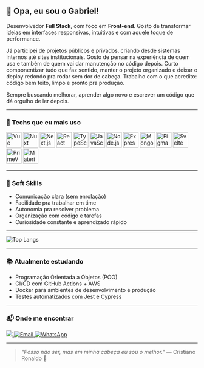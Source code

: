 ## 👋 Opa, eu sou o Gabriel!

Desenvolvedor **Full Stack**, com foco em **Front-end**. Gosto de transformar ideias em interfaces responsivas, intuitivas e com aquele toque de performance.

Já participei de projetos públicos e privados, criando desde sistemas internos até sites institucionais. Gosto de pensar na experiência de quem usa e também de quem vai dar manutenção no código depois. Curto componentizar tudo que faz sentido, manter o projeto organizado e deixar o deploy redondo pra rodar sem dor de cabeça. Trabalho com o que acredito: código bem feito, limpo e pronto pra produção.

Sempre buscando melhorar, aprender algo novo e escrever um código que dá orgulho de ler depois.

---

### 🚀 Techs que eu mais uso

<div align="left"> 
  <img src="https://cdn.jsdelivr.net/gh/devicons/devicon/icons/vuejs/vuejs-original.svg" height="40" alt="Vue" /> 
  <img src="https://cdn.jsdelivr.net/gh/devicons/devicon/icons/nuxtjs/nuxtjs-original.svg" height="40" alt="Nuxt" />
  <img src="https://cdn.jsdelivr.net/gh/devicons/devicon/icons/nextjs/nextjs-original.svg" height="40" alt="Next.js" />
  <img src="https://cdn.jsdelivr.net/gh/devicons/devicon/icons/react/react-original.svg" height="40" alt="React" /> 
  <img src="https://cdn.jsdelivr.net/gh/devicons/devicon/icons/typescript/typescript-original.svg" height="40" alt="TypeScript" /> 
  <img src="https://cdn.jsdelivr.net/gh/devicons/devicon/icons/javascript/javascript-original.svg" height="40" alt="JavaScript" /> 
  <img src="https://cdn.jsdelivr.net/gh/devicons/devicon/icons/nodejs/nodejs-original.svg" height="40" alt="Node.js" /> 
  <img src="https://cdn.jsdelivr.net/gh/devicons/devicon/icons/express/express-original.svg" height="40" alt="Express" />
  <img src="https://cdn.jsdelivr.net/gh/devicons/devicon/icons/mongodb/mongodb-original.svg" height="40" alt="MongoDB" /> 
  <img src="https://cdn.jsdelivr.net/gh/devicons/devicon/icons/figma/figma-original.svg" height="40" alt="Figma" /> 
  <img src="https://cdn.jsdelivr.net/gh/devicons/devicon/icons/svelte/svelte-original.svg" height="40" alt="Svelte" />
  <img src="https://img.shields.io/badge/PrimeVue-42B883?style=for-the-badge&logoColor=white&logo=prime" height="40" alt="PrimeVue" />
  <img src="https://cdn.jsdelivr.net/gh/devicons/devicon/icons/materialui/materialui-original.svg" height="40" alt="Material UI" />
</div>

---

### 🧠 Soft Skills

- Comunicação clara (sem enrolação)
- Facilidade pra trabalhar em time
- Autonomia pra resolver problema
- Organização com código e tarefas
- Curiosidade constante e aprendizado rápido

---

![Top Langs](https://github-readme-stats.vercel.app/api/top-langs/?username=marinhooodev&layout=compact&theme=dracula)

---

### 📚 Atualmente estudando

- Programação Orientada a Objetos (POO)
- CI/CD com GitHub Actions + AWS
- Docker para ambientes de desenvolvimento e produção
- Testes automatizados com Jest e Cypress

---

### 📬 Onde me encontrar

<p align="left">
  <a href="https://www.linkedin.com/in/gabriel-marinho-lima" target="_blank">
    <img src="https://img.shields.io/badge/LinkedIn-0A66C2?style=for-the-badge&logo=linkedin&logoColor=white" />
  </a>
  <a href="mailto:gabriel.anjo722@gmail.com">
    <img src="https://img.shields.io/badge/Email-D14836?style=for-the-badge&logo=gmail&logoColor=white" alt="Email" />
  </a>
  <a href="https://wa.me/5511987108120" target="_blank">
    <img src="https://img.shields.io/badge/WhatsApp-25D366?style=for-the-badge&logo=whatsapp&logoColor=white" alt="WhatsApp" />
  </a>
</p>

---

> _"Posso não ser, mas em minha cabeça eu sou o melhor."_ — Cristiano Ronaldo 🐐

